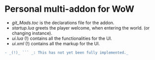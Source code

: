 # Personal multi-addon for WoW

* _git_Mads.toc_ is the declarations file for the addon.
* _startup.lua_ greets the player welcome, when entering the world. (or changing instance).
* _ui.lua_ (!) contains all the functionalities for the UI.
* _ui.xml_ (!) contains all the markup for the UI.

```diff
- _(!)_ ``` _: This has not yet been fully implemented._
